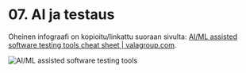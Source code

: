  # 07. AI ja testaus

Oheinen infograafi on kopioitu/linkattu suoraan sivulta: [AI/ML assisted software testing tools cheat sheet | valagroup.com](https://www.valagroup.com/blog/ai-ml-assisted-software-testing-tools-cheat-sheet/).

![AI/ML assisted software testing tools](https://www.valagroup.com/wp-content/uploads/2024/03/AI-tools-infographic-1-819x2048.png)

